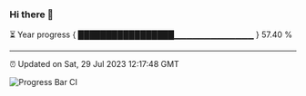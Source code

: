 ### Hi there 👋

⏳ Year progress { █████████████████▁▁▁▁▁▁▁▁▁▁▁▁▁ } 57.40 %

---

⏰ Updated on Sat, 29 Jul 2023 12:17:48 GMT

![Progress Bar CI](https://github.com/liununu/liununu/workflows/Progress%20Bar%20CI/badge.svg)
